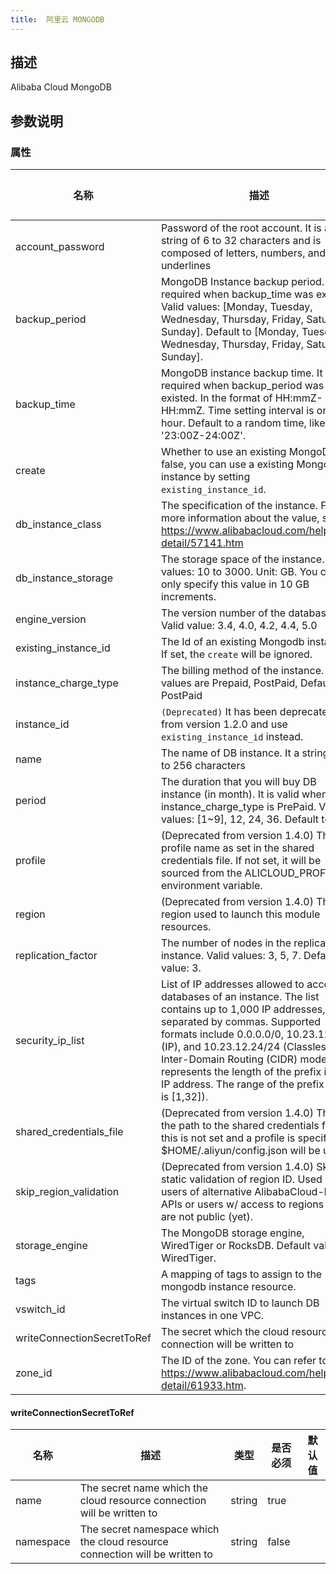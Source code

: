 ```yaml
---
title:  阿里云 MONGODB
---
```


## 描述

Alibaba Cloud MongoDB

## 参数说明


### 属性

 名称 | 描述 | 类型 | 是否必须 | 默认值 
 ------------ | ------------- | ------------- | ------------- | ------------- 
 account_password | Password of the root account. It is a string of 6 to 32 characters and is composed of letters, numbers, and underlines | string | true |  
 backup_period | MongoDB Instance backup period. It is required when backup_time was existed. Valid values: [Monday, Tuesday, Wednesday, Thursday, Friday, Saturday, Sunday]. Default to [Monday, Tuesday, Wednesday, Thursday, Friday, Saturday, Sunday].  | list(string) | true |  
 backup_time | MongoDB instance backup time. It is required when backup_period was existed. In the format of HH:mmZ- HH:mmZ. Time setting interval is one hour. Default to a random time, like '23:00Z-24:00Z'.  | string | false |  
 create | Whether to use an existing MongoDB. If false, you can use a existing Mongodb instance by setting `existing_instance_id`.  | bool | false |  
 db_instance_class | The specification of the instance. For more information about the value, see https://www.alibabacloud.com/help/doc-detail/57141.htm | string | true |  
 db_instance_storage | The storage space of the instance. Valid values: 10 to 3000. Unit: GB. You can only specify this value in 10 GB increments.  | number | false |  
 engine_version | The version number of the database. Valid value: 3.4, 4.0, 4.2, 4.4, 5.0  | string | true |  
 existing_instance_id | The Id of an existing Mongodb instance. If set, the `create` will be ignored.  | string | false |  
 instance_charge_type | The billing method of the instance. Valid values are Prepaid, PostPaid, Default to PostPaid | string | false |  
 instance_id | `(Deprecated)` It has been deprecated from version 1.2.0 and use `existing_instance_id` instead.  | string | false |  
 name |  The name of DB instance. It a string of 2 to 256 characters | string | true |  
 period | The duration that you will buy DB instance (in month). It is valid when instance_charge_type is PrePaid. Valid values: [1~9], 12, 24, 36. Default to 1 |  | false |  
 profile | (Deprecated from version 1.4.0) The profile name as set in the shared credentials file. If not set, it will be sourced from the ALICLOUD_PROFILE environment variable.  | string | false |  
 region | (Deprecated from version 1.4.0) The region used to launch this module resources.  | string | false |  
 replication_factor | The number of nodes in the replica set instance. Valid values: 3, 5, 7. Default value: 3.  | number | false |  
 security_ip_list |  List of IP addresses allowed to access all databases of an instance. The list contains up to 1,000 IP addresses, separated by commas. Supported formats include 0.0.0.0/0, 10.23.12.24 (IP), and 10.23.12.24/24 (Classless Inter-Domain Routing (CIDR) mode. /24 represents the length of the prefix in an IP address. The range of the prefix length is [1,32]).  | list(string) | false |  
 shared_credentials_file | (Deprecated from version 1.4.0) This is the path to the shared credentials file. If this is not set and a profile is specified, $HOME/.aliyun/config.json will be used.  | string | false |  
 skip_region_validation | (Deprecated from version 1.4.0) Skip static validation of region ID. Used by users of alternative AlibabaCloud-like APIs or users w/ access to regions that are not public (yet).  | bool | false |  
 storage_engine | The MongoDB storage engine, WiredTiger or RocksDB. Default value: WiredTiger.  | string | false |  
 tags | A mapping of tags to assign to the mongodb instance resource.  | map(string) | false |  
 vswitch_id | The virtual switch ID to launch DB instances in one VPC.  | string | false |  
 writeConnectionSecretToRef | The secret which the cloud resource connection will be written to | [writeConnectionSecretToRef](#writeConnectionSecretToRef) | false |  
 zone_id | The ID of the zone. You can refer to https://www.alibabacloud.com/help/doc-detail/61933.htm.  | string | false |  


#### writeConnectionSecretToRef

 名称 | 描述 | 类型 | 是否必须 | 默认值 
 ------------ | ------------- | ------------- | ------------- | ------------- 
 name | The secret name which the cloud resource connection will be written to | string | true |  
 namespace | The secret namespace which the cloud resource connection will be written to | string | false |  
